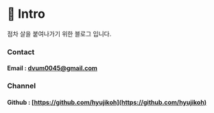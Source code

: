 # 🤔 Intro

점차 살을 붙여나가기 위한 블로그 입니다.



### Contact

#### Email : dvum0045@gmail.com



### Channel

#### Github : [https://github.com/hyujikoh](https://github.com/hyujikoh)
